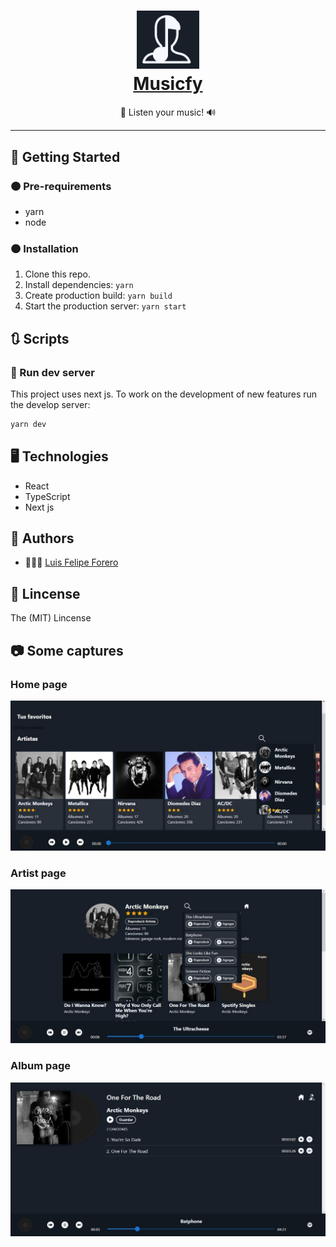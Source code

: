 
<h1 align="center"> 
    <img alt="Musicfy" src="./public/logo.png" width="100">
  <br>
    <a href="https://musicfy.onrender.com" >Musicfy</a>
  <br>
</h1>
<p align="center"> 🎵 Listen your music! 🔊 <p>

---

## 🚀 Getting Started 
### 🟠 Pre-requirements
* yarn
* node

### 🟠 Installation
1. Clone this repo.
2. Install dependencies: `yarn`
3. Create production build: `yarn build`
4. Start the production server: `yarn start`

## 🔃 Scripts
### 🔦 Run dev server
This project uses next js. To work on the development of new features run the develop server:
```bash
yarn dev
```

## 🖥 Technologies
* React
* TypeScript
* Next js

## 👥 Authors
* 👩🏽‍💻  [Luis Felipe Forero](http://github.com/luisforerop)

## 📖 Lincense
The (MIT) Lincense

## 📷 Some captures
### Home page
![Home page](./docs/home-page.jpg)
### Artist page
![Artist page](./docs/artist-page.jpg)
### Album page
![Album page](./docs/album-page.jpg)